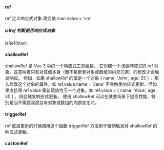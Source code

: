 #### ref

ref 定义响应式对象
改变值 man.value = 'xm'

##### isRef 判断是否响应式对象

isRef(man)

#### shallowRef

shallowRef 是 Vue 3 中的一个响应式工具函数。
它创建一个*浅层响应式*的 ref 对象。这意味着只有对其值本身（而不是嵌套对象或数组的内部元素）的修改才会触发响应。
例如，如果 shallowRef 的值是一个对象 { name: 'John', age: 25 } ，那么修改这个对象的属性，如 ref.value.name = 'Jane' 不会触发响应式更新。但如果直接将 ref.value 重新赋值为另一个对象，如 ref.value = { name: 'Alice', age: 30 } ，则会触发响应式更新。
使用 shallowRef 可以在某些场景下提高性能，特别是当不需要深度监听对象或数组的内部变化时。

#### triggerRef

ref 底层更新的时候调用这个函数
triggerRef 方法用于强制触发对 shallowRef 的响应式更新。

#### customRef
